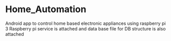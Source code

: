 # Home_Automation
Android app to control home based electronic appliances using raspberry pi 3
Raspberry pi service is attached and data base file for DB structure is also attached
